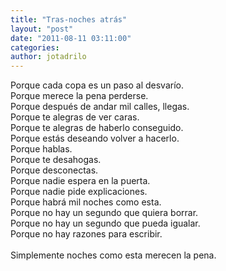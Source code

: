 ```yaml
---
title: "Tras-noches atrás"
layout: "post"
date: "2011-08-11 03:11:00"
categories: 
author: jotadrilo
---
```


<div class="css-full-post-content js-full-post-content">
Porque cada copa es un paso al desvarío.<br />Porque merece la pena perderse.<br />Porque después de andar mil calles, llegas.<br />Porque te alegras de ver caras.<br />Porque te alegras de haberlo conseguido.<br />Porque estás deseando volver a hacerlo.<br />Porque hablas.<br />Porque te desahogas.<br />Porque desconectas.<br />Porque nadie espera en la puerta.<br />Porque nadie pide explicaciones.<br />Porque habrá mil noches como esta.<br />Porque no hay un segundo que quiera borrar.<br />Porque no hay un segundo que pueda igualar.<br />Porque no hay razones para escribir.<br /><br />Simplemente noches como esta merecen la pena.
</div>